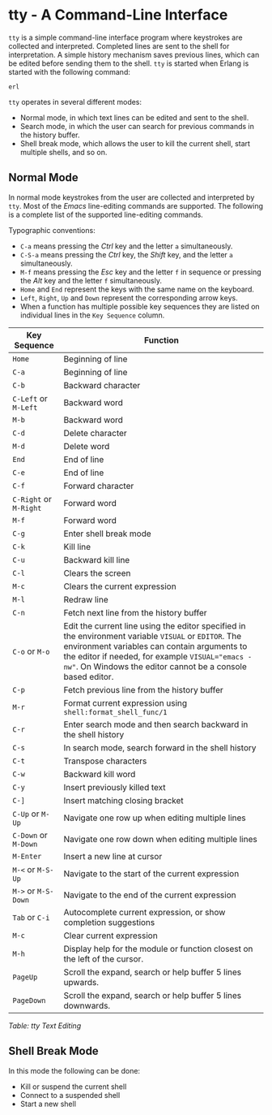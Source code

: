 <!--
%CopyrightBegin%

SPDX-License-Identifier: Apache-2.0

Copyright Ericsson AB 2023-2025. All Rights Reserved.

Licensed under the Apache License, Version 2.0 (the "License");
you may not use this file except in compliance with the License.
You may obtain a copy of the License at

    http://www.apache.org/licenses/LICENSE-2.0

Unless required by applicable law or agreed to in writing, software
distributed under the License is distributed on an "AS IS" BASIS,
WITHOUT WARRANTIES OR CONDITIONS OF ANY KIND, either express or implied.
See the License for the specific language governing permissions and
limitations under the License.

%CopyrightEnd%
-->
# tty - A Command-Line Interface

`tty` is a simple command-line interface program where keystrokes are collected
and interpreted. Completed lines are sent to the shell for interpretation. A
simple history mechanism saves previous lines, which can be edited before
sending them to the shell. `tty` is started when Erlang is started with the
following command:

```text
erl
```

`tty` operates in several different modes:

- Normal mode, in which text lines can be edited and sent to the shell.
- Search mode, in which the user can search for previous commands in the history
  buffer.
- Shell break mode, which allows the user to kill the current shell, start
  multiple shells, and so on.

## Normal Mode

In normal mode keystrokes from the user are collected and interpreted by `tty`.
Most of the _Emacs_ line-editing commands are supported. The following is a
complete list of the supported line-editing commands.

Typographic conventions:

- `C-a` means pressing the _Ctrl_ key and the letter `a` simultaneously.
- `C-S-a` means pressing the _Ctrl_ key, the _Shift_ key, and the letter `a`
  simultaneously.
- `M-f` means pressing the _Esc_ key and the letter `f` in sequence or pressing
  the _Alt_ key and the letter `f` simultaneously.
- `Home` and `End` represent the keys with the same name on the keyboard.
- `Left`, `Right`, `Up` and `Down` represent the corresponding arrow keys.
- When a function has multiple possible key sequences they are listed on
  individual lines in the `Key Sequence` column.

| Key Sequence           | Function                                                                                                                                                                                                                                                              |
| ---------------------- | --------------------------------------------------------------------------------------------------------------------------------------------------------------------------------------------------------------------------------------------------------------------- |
| `Home`                 | Beginning of line                                                                                                                                                                                                                                                     |
| `C-a`                  | Beginning of line                                                                                                                                                                                                                                                     |
| `C-b`                  | Backward character                                                                                                                                                                                                                                                    |
| `C-Left` or `M-Left`   | Backward word                                                                                                                                                                                                                                                         |
| `M-b`                  | Backward word                                                                                                                                                                                                                                                         |
| `C-d`                  | Delete character                                                                                                                                                                                                                                                      |
| `M-d`                  | Delete word                                                                                                                                                                                                                                                           |
| `End`                  | End of line                                                                                                                                                                                                                                                           |
| `C-e`                  | End of line                                                                                                                                                                                                                                                           |
| `C-f`                  | Forward character                                                                                                                                                                                                                                                     |
| `C-Right` or `M-Right` | Forward word                                                                                                                                                                                                                                                          |
| `M-f`                  | Forward word                                                                                                                                                                                                                                                          |
| `C-g`                  | Enter shell break mode                                                                                                                                                                                                                                                |
| `C-k`                  | Kill line                                                                                                                                                                                                                                                             |
| `C-u`                  | Backward kill line                                                                                                                                                                                                                                                    |
| `C-l`                  | Clears the screen                                                                                                                                                                                                                                                     |
| `M-c`                  | Clears the current expression                                                                                                                                                                                                                                         |
| `M-l`                  | Redraw line                                                                                                                                                                                                                                                           |
| `C-n`                  | Fetch next line from the history buffer                                                                                                                                                                                                                               |
| `C-o` or `M-o`         | Edit the current line using the editor specified in the environment variable `VISUAL` or `EDITOR`. The environment variables can contain arguments to the editor if needed, for example `VISUAL="emacs -nw"`. On Windows the editor cannot be a console based editor. |
| `C-p`                  | Fetch previous line from the history buffer                                                                                                                                                                                                                           |
| `M-r`                  | Format current expression using `shell:format_shell_func/1`                                                                                                                                                                                                           |
| `C-r`                  | Enter search mode and then search backward in the shell history                                                                                                                                                                                                       |
| `C-s`                  | In search mode, search forward in the shell history                                                                                                                                                                                                                   |
| `C-t`                  | Transpose characters                                                                                                                                                                                                                                                  |
| `C-w`                  | Backward kill word                                                                                                                                                                                                                                                    |
| `C-y`                  | Insert previously killed text                                                                                                                                                                                                                                         |
| `C-]`                  | Insert matching closing bracket                                                                                                                                                                                                                                       |
| `C-Up` or `M-Up`       | Navigate one row up when editing multiple lines                                                                                                                                                                                                                       |
| `C-Down` or `M-Down`   | Navigate one row down when editing multiple lines                                                                                                                                                                                                                     |
| `M-Enter`              | Insert a new line at cursor                                                                                                                                                                                                                                           |
| `M-<` or `M-S-Up`      | Navigate to the start of the current expression                                                                                                                                                                                                                       |
| `M->` or `M-S-Down`    | Navigate to the end of the current expression                                                                                                                                                                                                                         |
| `Tab` or `C-i`         | Autocomplete current expression, or show completion suggestions                                                                                                                                                                                                       |
| `M-c`                  | Clear current expression                                                                                                                                                                                                                                              |
| `M-h`                  | Display help for the module or function closest on the left of the cursor.                                                                                                                                                                                            |
| `PageUp`               | Scroll the expand, search or help buffer 5 lines upwards.                                                                                                                                                                                                             |
| `PageDown`             | Scroll the expand, search or help buffer 5 lines downwards.                                                                                                                                                                                                           |

_Table: tty Text Editing_

## Shell Break Mode

In this mode the following can be done:

- Kill or suspend the current shell
- Connect to a suspended shell
- Start a new shell
